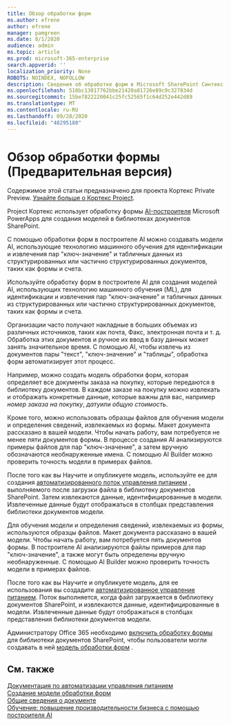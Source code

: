```yaml
---
title: Обзор обработки форм
ms.author: efrene
author: efrene
manager: pamgreen
ms.date: 8/1/2020
audience: admin
ms.topic: article
ms.prod: microsoft-365-enterprise
search.appverid: ''
localization_priority: None
ROBOTS: NOINDEX, NOFOLLOW
description: Сведения об обработке форм в Microsoft SharePoint Синтекс
ms.openlocfilehash: 518bc13017762bbe21420a81726e89c9c327834d
ms.sourcegitcommit: 15be7822220041c25fc52565f1c64d252e442d89
ms.translationtype: MT
ms.contentlocale: ru-RU
ms.lasthandoff: 09/28/2020
ms.locfileid: "48295180"
---
```

# <a name="form-processing-overview-preview"></a>Обзор обработки формы (Предварительная версия)

Содержимое этой статьи предназначено для проекта Кортекс Private Preview. [Узнайте больше о Кортекс Project](https://aka.ms/projectcortex).

Project Кортекс использует обработку формы [AI-построителя](https://docs.microsoft.com/ai-builder/overview) Microsoft PowerApps для создания моделей в библиотеках документов SharePoint.

С помощью обработки форм в построителе AI можно создавать модели AI, использующие технологию машинного обучения для идентификации и извлечения пар "ключ-значение" и табличных данных из структурированных или частично структурированных документов, таких как формы и счета.

Используйте обработку форм в построителе AI для создания моделей AI, использующих технологию машинного обучения (ML), для идентификации и извлечения пар "ключ-значение" и табличных данных из структурированных или частично структурированных документов, таких как формы и счета.

Организации часто получают накладные в больших объемах из различных источников, таких как почта, Факс, электронная почта и т. д. Обработка этих документов и ручное их ввод в базу данных может занять значительное время. С помощью AI, чтобы извлечь из документов пары "текст", "ключ-значение" и "таблицы", обработка форм автоматизирует этот процесс. 

Например, можно создать модель обработки форм, которая определяет все документы заказа на покупку, которые передаются в библиотеку документов. В каждом заказе на покупку можно извлекать и отображать конкретные данные, которые важны для вас, например *номер заказа на покупку*, *дату*или *общую стоимость*.

Кроме того, можно использовать образцы файлов для обучения модели и определения сведений, извлекаемых из формы. Макет документа рассказано в вашей модели. Чтобы начать работу, вам потребуется не менее пяти документов формы. В процессе создания AI анализируются примеры файлов для пар "ключ-значение", а затем вручную обозначаются необнаруженные имена.  С помощью AI Builder можно проверить точность модели в примерах файлов.

После того как вы Научите и опубликуете модель, используйте ее для создания [автоматизированного поток управления питанием](https://docs.microsoft.com/power-automate/getting-started) , выполняемого после загрузки файла в библиотеку документов SharePoint. Затем извлекаются данные, идентифицированные в модели. Извлеченные данные будут отображаться в столбцах представления библиотеки документов модели.

Для обучения модели и определения сведений, извлекаемых из формы, используются образцы файлов. Макет документа рассказано в вашей модели. Чтобы начать работу, вам потребуется пять документов формы. В построителе AI анализируются файлы примеров для пар "ключ-значение", а также могут быть определены вручную необнаруженные.  С помощью AI Builder можно проверить точность модели в примерах файлов.

После того как вы Научите и опубликуете модель, для ее использования вы создадите [автоматизированное управление питанием](https://docs.microsoft.com/power-automate/getting-started). Поток выполняется, когда файл загружается в библиотеку документов SharePoint, и извлекаются данные, идентифицированные в модели. Извлеченные данные будут отображаться в столбцах представления библиотеки документов модели.

Администратору Office 365 необходимо [включить обработку формы](https://docs.microsoft.com/microsoft-365/contentunderstanding/set-up-content-understanding#to-set-up-content-understanding) для библиотеки документов SharePoint, чтобы пользователи могли создавать в ней [модель обработки форм](create-a-form-processing-model.md) .

## <a name="see-also"></a>См. также
  
[Документация по автоматизации управления питанием](https://docs.microsoft.com/power-automate/)</br>
[Создание модели обработки форм](create-a-form-processing-model.md)</br>
[Общие сведения о документе](document-understanding-overview.md)</br>
[Обучение: повышение производительности бизнеса с помощью построителя AI](https://docs.microsoft.com/learn/paths/improve-business-performance-ai-builder/?source=learn)</br>
